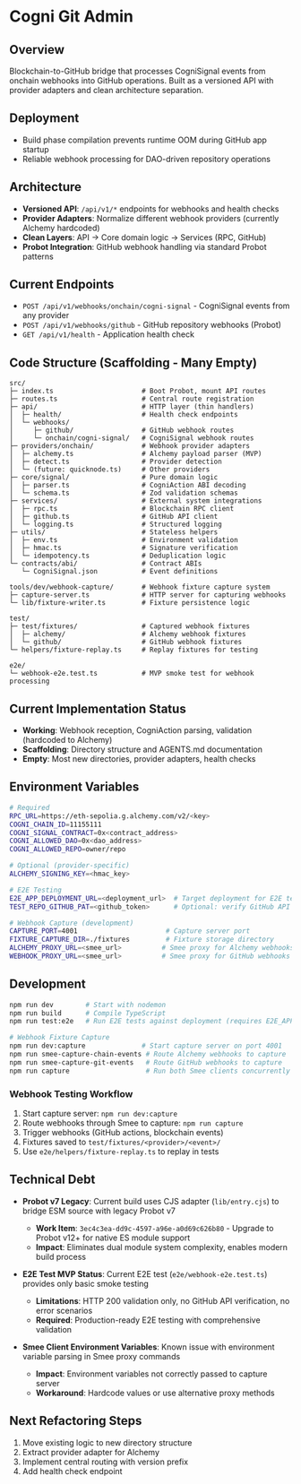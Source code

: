 # Cogni Git Admin

## Overview
Blockchain-to-GitHub bridge that processes CogniSignal events from onchain webhooks into GitHub operations. Built as a versioned API with provider adapters and clean architecture separation.

## Deployment
- Build phase compilation prevents runtime OOM during GitHub app startup
- Reliable webhook processing for DAO-driven repository operations

## Architecture
- **Versioned API**: `/api/v1/*` endpoints for webhooks and health checks
- **Provider Adapters**: Normalize different webhook providers (currently Alchemy hardcoded)
- **Clean Layers**: API → Core domain logic → Services (RPC, GitHub)
- **Probot Integration**: GitHub webhook handling via standard Probot patterns

## Current Endpoints
- `POST /api/v1/webhooks/onchain/cogni-signal` - CogniSignal events from any provider
- `POST /api/v1/webhooks/github` - GitHub repository webhooks (Probot)
- `GET /api/v1/health` - Application health check

## Code Structure (Scaffolding - Many Empty)
```
src/
├─ index.ts                      # Boot Probot, mount API routes
├─ routes.ts                     # Central route registration
├─ api/                          # HTTP layer (thin handlers)
│  ├─ health/                    # Health check endpoints
│  └─ webhooks/
│     ├─ github/                 # GitHub webhook routes
│     └─ onchain/cogni-signal/   # CogniSignal webhook routes
├─ providers/onchain/            # Webhook provider adapters
│  ├─ alchemy.ts                 # Alchemy payload parser (MVP)
│  ├─ detect.ts                  # Provider detection
│  └─ (future: quicknode.ts)     # Other providers
├─ core/signal/                  # Pure domain logic
│  ├─ parser.ts                  # CogniAction ABI decoding
│  └─ schema.ts                  # Zod validation schemas
├─ services/                     # External system integrations
│  ├─ rpc.ts                     # Blockchain RPC client
│  ├─ github.ts                  # GitHub API client
│  └─ logging.ts                 # Structured logging
├─ utils/                        # Stateless helpers
│  ├─ env.ts                     # Environment validation
│  ├─ hmac.ts                    # Signature verification
│  └─ idempotency.ts             # Deduplication logic
└─ contracts/abi/                # Contract ABIs
   └─ CogniSignal.json           # Event definitions

tools/dev/webhook-capture/       # Webhook fixture capture system
├─ capture-server.ts             # HTTP server for capturing webhooks
└─ lib/fixture-writer.ts         # Fixture persistence logic

test/
├─ test/fixtures/                # Captured webhook fixtures
│  ├─ alchemy/                   # Alchemy webhook fixtures
│  └─ github/                    # GitHub webhook fixtures  
└─ helpers/fixture-replay.ts     # Replay fixtures for testing

e2e/
└─ webhook-e2e.test.ts           # MVP smoke test for webhook processing
```

## Current Implementation Status
- **Working**: Webhook reception, CogniAction parsing, validation (hardcoded to Alchemy)
- **Scaffolding**: Directory structure and AGENTS.md documentation
- **Empty**: Most new directories, provider adapters, health checks

## Environment Variables
```bash
# Required
RPC_URL=https://eth-sepolia.g.alchemy.com/v2/<key>
COGNI_CHAIN_ID=11155111
COGNI_SIGNAL_CONTRACT=0x<contract_address>
COGNI_ALLOWED_DAO=0x<dao_address>
COGNI_ALLOWED_REPO=owner/repo

# Optional (provider-specific)
ALCHEMY_SIGNING_KEY=<hmac_key>

# E2E Testing
E2E_APP_DEPLOYMENT_URL=<deployment_url>  # Target deployment for E2E tests
TEST_REPO_GITHUB_PAT=<github_token>      # Optional: verify GitHub API effects

# Webhook Capture (development)
CAPTURE_PORT=4001                      # Capture server port
FIXTURE_CAPTURE_DIR=./fixtures         # Fixture storage directory
ALCHEMY_PROXY_URL=<smee_url>          # Smee proxy for Alchemy webhooks
WEBHOOK_PROXY_URL=<smee_url>          # Smee proxy for GitHub webhooks
```

## Development
```bash
npm run dev        # Start with nodemon
npm run build      # Compile TypeScript
npm run test:e2e   # Run E2E tests against deployment (requires E2E_APP_DEPLOYMENT_URL)

# Webhook Fixture Capture
npm run dev:capture              # Start capture server on port 4001
npm run smee-capture-chain-events # Route Alchemy webhooks to capture
npm run smee-capture-git-events   # Route GitHub webhooks to capture
npm run capture                   # Run both Smee clients concurrently
```

### Webhook Testing Workflow
1. Start capture server: `npm run dev:capture`
2. Route webhooks through Smee to capture: `npm run capture`  
3. Trigger webhooks (GitHub actions, blockchain events)
4. Fixtures saved to `test/fixtures/<provider>/<event>/`
5. Use `e2e/helpers/fixture-replay.ts` to replay in tests

## Technical Debt
- **Probot v7 Legacy**: Current build uses CJS adapter (`lib/entry.cjs`) to bridge ESM source with legacy Probot v7 
  - **Work Item**: `3ec4c3ea-dd9c-4597-a96e-a0d69c626b80` - Upgrade to Probot v12+ for native ES module support
  - **Impact**: Eliminates dual module system complexity, enables modern build process

- **E2E Test MVP Status**: Current E2E test (`e2e/webhook-e2e.test.ts`) provides only basic smoke testing
  - **Limitations**: HTTP 200 validation only, no GitHub API verification, no error scenarios
  - **Required**: Production-ready E2E testing with comprehensive validation

- **Smee Client Environment Variables**: Known issue with environment variable parsing in Smee proxy commands
  - **Impact**: Environment variables not correctly passed to capture server
  - **Workaround**: Hardcode values or use alternative proxy methods

## Next Refactoring Steps
1. Move existing logic to new directory structure
2. Extract provider adapter for Alchemy
3. Implement central routing with version prefix
4. Add health check endpoint